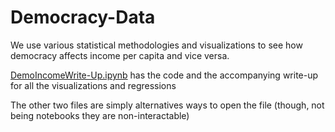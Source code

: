 # Democracy-Data

We use various statistical methodologies and visualizations to see how democracy affects income per capita and vice versa.

[DemoIncomeWrite-Up.ipynb](DemoIncomeWrite-Up.ipynb) has the code and the accompanying write-up for all the visualizations and regressions

The other two files are simply alternatives ways to open the file (though, not being notebooks they are non-interactable)
